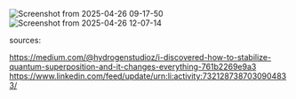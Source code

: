 ![Screenshot from 2025-04-26 09-17-50](https://github.com/user-attachments/assets/b87db082-c15a-4e78-b3fe-01e4c6c05854)
![Screenshot from 2025-04-26 12-07-14](https://github.com/user-attachments/assets/5e2f9ab6-9d6d-42cf-980b-48e71923ed72)

sources: 

https://medium.com/@hydrogenstudioz/i-discovered-how-to-stabilize-quantum-superposition-and-it-changes-everything-761b2269e9a3
https://www.linkedin.com/feed/update/urn:li:activity:7321287387030904833/
